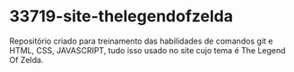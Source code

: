 # 33719-site-thelegendofzelda
Repositório criado para treinamento das habilidades de comandos git e HTML, CSS, JAVASCRIPT, tudo isso usado no site cujo tema é The Legend Of Zelda.
